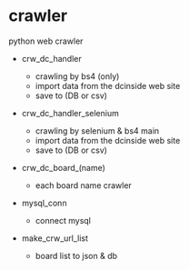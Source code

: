 # crawler

python web crawler

- crw_dc_handler
    - crawling by bs4 (only)
    - import data from the dcinside web site
    - save to (DB or csv)

- crw_dc_handler_selenium
    - crawling by selenium & bs4 main
    - import data from the dcinside web site
    - save to (DB or csv)

- crw_dc_board_(name)
    - each board name crawler

- mysql_conn
    - connect mysql

- make_crw_url_list
    - board list to json & db

